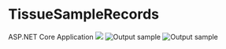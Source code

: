 # TissueSampleRecords
ASP.NET Core Application
<a href="https://imgflip.com/gif/4j7eo4"><img src="https://imgflip.com/embed/4j7eo4"></a>
![Output sample](https://imgflip.com/gif)
![Output sample](https://github.com/Mike-Wilkins/Tech-Events-Manager/blob/master/platform_images/techeventsmanager.gif)
